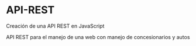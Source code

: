 # API-REST
Creación de una API REST en JavaScript

API REST para el manejo de una web con manejo de concesionarios y autos
